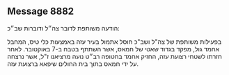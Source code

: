 ## Message 8882

הודעה משותפת לדובר צה״ל ודוברות שב״כ:

בפעילות משותפת של צה"ל ושב"כ חוסל אתמול בעיר עזה באמצעות כלי טיס, המחבל אחמד גול, מפקד בגדוד שאטי של חמאס, אשר השתתף בטבח ב-7 באוקטובר. 
לאחר חזרתו לשטחי רצועת עזה, החזיק אחמד בחטופה רב״ט נועה מרציאנו ז"ל, אשר נרצחה על ידי חמאס בתוך בית החולים שיפאא ברצועת עזה.

